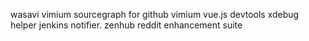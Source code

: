wasavi
vimium
sourcegraph for github
vimium
vue.js devtools
xdebug helper
jenkins notifier. 
zenhub
reddit enhancement suite

